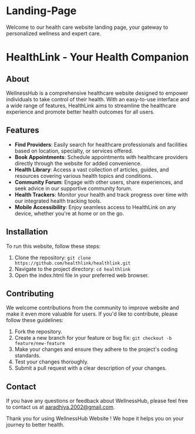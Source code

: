 # Landing-Page
 Welcome to our health care website landing page, your gateway to personalized wellness and expert care.
# HealthLink - Your Health Companion

## About

WellnessHub is a comprehensive healthcare website designed to empower individuals to take control of their health. With an easy-to-use interface and a wide range of features, HealthLink aims to streamline the healthcare experience and promote better health outcomes for all users.

## Features

- **Find Providers**: Easily search for healthcare professionals and facilities based on location, specialty, or services offered.
- **Book Appointments**: Schedule appointments with healthcare providers directly through the website for added convenience.
- **Health Library**: Access a vast collection of articles, guides, and resources covering various health topics and conditions.
- **Community Forum**: Engage with other users, share experiences, and seek advice in our supportive community forum.
- **Health Trackers**: Monitor your health and track progress over time with our integrated health tracking tools.
- **Mobile Accessibility**: Enjoy seamless access to HealthLink on any device, whether you're at home or on the go.

## Installation

To run this website, follow these steps:

1. Clone the repository: `git clone https://github.com/healthlink/healthlink.git`
2. Navigate to the project directory: `cd healthlink`
3. Open the index.html file in your preferred web browser.

## Contributing

We welcome contributions from the community to improve website and make it even more valuable for users. If you'd like to contribute, please follow these guidelines:

1. Fork the repository.
2. Create a new branch for your feature or bug fix: `git checkout -b feature/new-feature`
3. Make your changes and ensure they adhere to the project's coding standards.
4. Test your changes thoroughly.
5. Submit a pull request with a clear description of your changes.

## Contact

If you have any questions or feedback about WellnessHub, please feel free to contact us at aaradhiya.2002@gmail.com.

Thank you for using WellnessHub Website ! We hope it helps you on your journey to better health.
